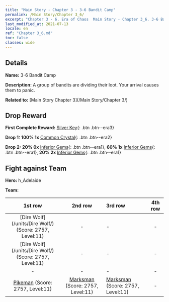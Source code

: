 ```yaml
---
title: "Main Story - Chapter 3 - 3-6 Bandit Camp"
permalink: /Main Story/Chapter 3_6/
excerpt: "Chapter 3 - 6. Era of Chaos  Main Story - Chapter 3_6. 3-6 Bandit Camp"
last_modified_at: 2021-07-13
locale: en
ref: "Chapter 3_6.md"
toc: false
classes: wide
---
```


## Details

 **Name:** 3-6 Bandit Camp

 **Description:** A group of bandits are dividing their loot. Your arrival causes them to panic.

 **Related to:** [Main Story Chapter 3](/Main Story/Chapter 3/)

## Drop Reward

 **First Complete Reward:** [Silver Key](/Items/con_693/){: .btn .btn--era3}

 **Drop 1:** **100% 1x** [Common Crystal](/Items/mat_11/){: .btn .btn--era2}

 **Drop 2:** **20% 0x** [Inferior Gems](/Items/mat_4/){: .btn .btn--era1}, **60% 1x** [Inferior Gems](/Items/mat_4/){: .btn .btn--era1}, **20% 2x** [Inferior Gems](/Items/mat_4/){: .btn .btn--era1}


## Fight against Team
 **Hero:** h_Adelaide

 **Team:**


  | 1st row | 2nd row | 3rd row | 4th row |
  |:----:|:----:|:----|:----:|
  | [Dire Wolf](/units/Dire Wolf/) (Score: 2757, Level:11)  | - | - | - |
  | [Dire Wolf](/units/Dire Wolf/) (Score: 2757, Level:11)  | - | - | - |
  | - | - | - | - |
  | [Pikeman](/units/Pikeman/) (Score: 2757, Level:11)  | [Marksman](/units/Marksman/) (Score: 2757, Level:11)  | [Marksman](/units/Marksman/) (Score: 2757, Level:11)  | - |


